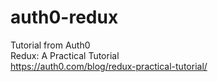 # auth0-redux

Tutorial from Auth0
<br />
Redux: A Practical Tutorial
<br />
https://auth0.com/blog/redux-practical-tutorial/